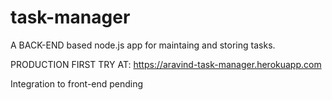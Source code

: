 # task-manager

A BACK-END based node.js app for maintaing and storing tasks.

PRODUCTION FIRST TRY AT: https://aravind-task-manager.herokuapp.com

Integration to front-end pending
